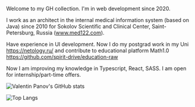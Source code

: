 Welcome to my GH collection. I'm in web development since 2020.

I work as an architect in the internal medical information system (based on Java) since 2010 for Sokolov Scientific and Clinical Center, Saint-Petersburg, Russia (www.med122.com).

Have experience in UI development. Now I do my postgrad work in my Uni https://netology.ru/ and contribute to educational platform Math1.0 https://github.com/spirit-drive/education-raw

Now I am improving my knowledge in Typescript, React, SASS. 
I am open for internship/part-time offers.

![Valentin Panov's GitHub stats](https://github-readme-stats.vercel.app/api?username=valentin-panov)

![Top Langs](https://github-readme-stats.vercel.app/api/top-langs/?username=valentin-panov&layout=compact)

